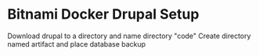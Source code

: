# Bitnami Docker Drupal Setup
Download drupal to a directory and name directory "code"
Create directory named artifact and place database backup